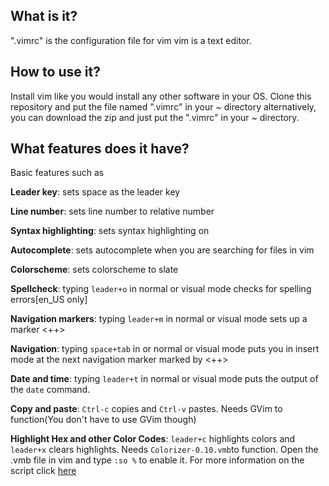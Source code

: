 What is it?
-----
".vimrc" is the configuration file for vim
vim is a text editor.

How to use it?
-------
Install vim like you would install any other software in your OS.
Clone this repository and put the file named ".vimrc" in your ~ directory
alternatively,
you can download the zip and just put the ".vimrc" in your ~ directory.

What features does it have?
---------
Basic features such as

**Leader key**: sets space as the leader key

**Line number**: sets line number to relative number

**Syntax highlighting**: sets syntax highlighting on

**Autocomplete**: sets autocomplete when you are searching for files in vim

**Colorscheme**: sets colorscheme to slate

**Spellcheck**: typing `leader+o` in normal or visual mode checks for spelling errors[en_US only]

**Navigation markers**: typing `leader+m` in normal or visual mode sets up a marker <++>

**Navigation**: typing `space+tab` in or normal or visual mode puts you in insert mode at the next navigation marker marked by <++>

**Date and time**: typing `leader+t` in normal or visual mode puts the output of the `date` command.

**Copy and paste**: `Ctrl-c` copies and `Ctrl-v` pastes. Needs GVim to function(You don't have to use GVim though)

**Highlight Hex and other Color Codes**: `leader+c` highlights colors and `leader+x` clears highlights. Needs `Colorizer-0.10.vmb`to function. Open the .vmb file in vim and type `:so %` to enable it. For more information on the script click [here](https://www.vim.org/scripts/script.php?script_id=3963)
